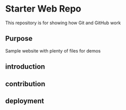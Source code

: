 # Starter Web Repo

This repository is for showing how Git and GitHub work

## Purpose

Sample website with plenty of files for demos

## introduction

## contribution

## deployment




